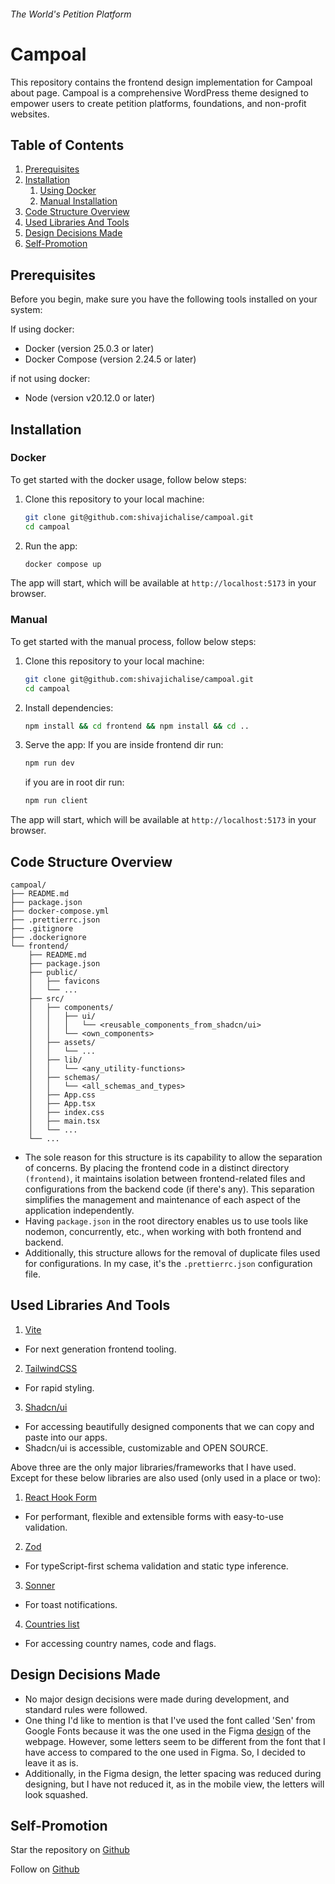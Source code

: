 ###### _The World's Petition Platform_

# Campoal

This repository contains the frontend design implementation for Campoal about page.
Campoal is a comprehensive WordPress theme designed to empower users to create petition platforms, foundations, and non-profit websites.

## Table of Contents

1. [Prerequisites](#prerequisites)
2. [Installation](#installation)
    1. [Using Docker](#docker)
    2. [Manual Installation](#manual)
3. [Code Structure Overview](#code-structure-overview)
4. [Used Libraries And Tools](#used-libraries-and-tools)
5. [Design Decisions Made](#design-decisions-made)
6. [Self-Promotion](#self-promotion)

## Prerequisites

Before you begin, make sure you have the following tools installed on your system:

If using docker:

-   Docker (version 25.0.3 or later)
-   Docker Compose (version 2.24.5 or later)

if not using docker:

-   Node (version v20.12.0 or later)

## Installation

### Docker

To get started with the docker usage, follow below steps:

1. Clone this repository to your local machine:

    ```bash
    git clone git@github.com:shivajichalise/campoal.git
    cd campoal
    ```

2. Run the app:

    ```bash
    docker compose up
    ```

The app will start, which will be available at `http://localhost:5173` in your browser.

### Manual

To get started with the manual process, follow below steps:

1. Clone this repository to your local machine:

    ```bash
    git clone git@github.com:shivajichalise/campoal.git
    cd campoal
    ```

2. Install dependencies:

    ```bash
    npm install && cd frontend && npm install && cd ..
    ```

3. Serve the app:
   If you are inside frontend dir run:

    ```bash
    npm run dev
    ```

    if you are in root dir run:

    ```bash
    npm run client
    ```

The app will start, which will be available at `http://localhost:5173` in your browser.

## Code Structure Overview

```
campoal/
├── README.md
├── package.json
├── docker-compose.yml
├── .prettierrc.json
├── .gitignore
├── .dockerignore
└── frontend/
    ├── README.md
    ├── package.json
    ├── public/
    │   ├── favicons
    │   └── ...
    ├── src/
    │   ├── components/
    │   │   ├── ui/
    │   │   │   └── <reusable_components_from_shadcn/ui>
    │   │   └── <own_components>
    │   ├── assets/
    │   │   └── ...
    │   ├── lib/
    │   │   └── <any_utility-functions>
    │   ├── schemas/
    │   │   └── <all_schemas_and_types>
    │   ├── App.css
    │   ├── App.tsx
    │   ├── index.css
    │   ├── main.tsx
    │   └── ...
    └── ...
```

-   The sole reason for this structure is its capability to allow the separation of concerns. By placing the frontend code in a distinct directory `(frontend)`, it maintains isolation between frontend-related files and configurations from the backend code (if there's any). This separation simplifies the management and maintenance of each aspect of the application independently.
-   Having `package.json` in the root directory enables us to use tools like nodemon, concurrently, etc., when working with both frontend and backend.
-   Additionally, this structure allows for the removal of duplicate files used for configurations. In my case, it's the `.prettierrc.json` configuration file.

## Used Libraries And Tools

1. [Vite](https://vitejs.dev/)

-   For next generation frontend tooling.

2. [TailwindCSS](https://tailwindcss.com/)

-   For rapid styling.

3. [Shadcn/ui](https://ui.shadcn.com/)

-   For accessing beautifully designed components that we can copy and paste into our apps.
-   Shadcn/ui is accessible, customizable and OPEN SOURCE.

Above three are the only major libraries/frameworks that I have used. Except for these below libraries are also used (only used in a place or two):

1. [React Hook Form](https://www.react-hook-form.com/)

-   For performant, flexible and extensible forms with easy-to-use validation.

2. [Zod](https://zod.dev/)

-   For typeScript-first schema validation and static type inference.

3. [Sonner](https://sonner.emilkowal.ski/)

-   For toast notifications.

4. [Countries list](https://www.npmjs.com/package/countries-list)

-   For accessing country names, code and flags.

## Design Decisions Made

-   No major design decisions were made during development, and standard rules were followed.
-   One thing I'd like to mention is that I've used the font called 'Sen' from Google Fonts because it was the one used in the Figma [design](https://www.figma.com/community/file/1328995521380289089) of the webpage. However, some letters seem to be different from the font that I have access to compared to the one used in Figma. So, I decided to leave it as is.
-   Additionally, in the Figma design, the letter spacing was reduced during designing, but I have not reduced it, as in the mobile view, the letters will look squashed.

## Self-Promotion

Star the repository on [Github](https://github.com/shivajichalise/campoal)

Follow on [Github](https://github.com/shivajichalise)

